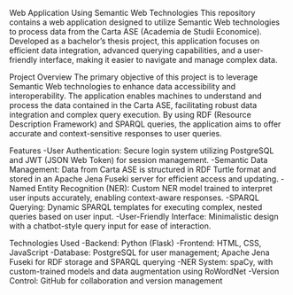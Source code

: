 Web Application Using Semantic Web Technologies
This repository contains a web application designed to utilize Semantic Web technologies to process data from the Carta ASE (Academia de Studii Economice). Developed as a bachelor’s thesis project, this application focuses on efficient data integration, advanced querying capabilities, and a user-friendly interface, making it easier to navigate and manage complex data.

Project Overview
The primary objective of this project is to leverage Semantic Web technologies to enhance data accessibility and interoperability. The application enables machines to understand and process the data contained in the Carta ASE, facilitating robust data integration and complex query execution. By using RDF (Resource Description Framework) and SPARQL queries, the application aims to offer accurate and context-sensitive responses to user queries.

Features
-User Authentication: Secure login system utilizing PostgreSQL and JWT (JSON Web Token) for session management.
-Semantic Data Management: Data from Carta ASE is structured in RDF Turtle format and stored in an Apache Jena Fuseki server for efficient access and updating.
-Named Entity Recognition (NER): Custom NER model trained to interpret user inputs accurately, enabling context-aware responses.
-SPARQL Querying: Dynamic SPARQL templates for executing complex, nested queries based on user input.
-User-Friendly Interface: Minimalistic design with a chatbot-style query input for ease of interaction.

Technologies Used
-Backend: Python (Flask)
-Frontend: HTML, CSS, JavaScript
-Database: PostgreSQL for user management; Apache Jena Fuseki for RDF storage and SPARQL querying
-NER System: spaCy, with custom-trained models and data augmentation using RoWordNet
-Version Control: GitHub for collaboration and version management
